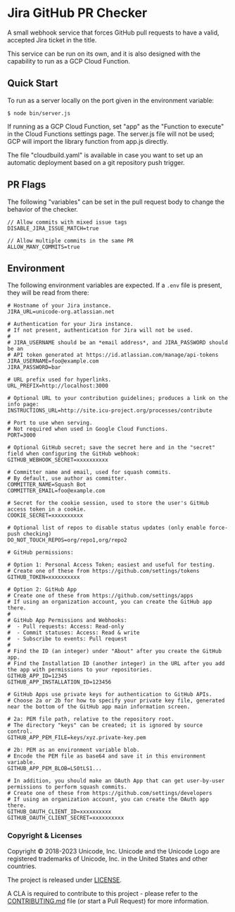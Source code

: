 Jira GitHub PR Checker
======================

A small webhook service that forces GitHub pull requests to have a valid, accepted Jira ticket in the title.

This service can be run on its own, and it is also designed with the capability to run as a GCP Cloud Function.

## Quick Start

To run as a server locally on the port given in the environment variable:

	$ node bin/server.js

If running as a GCP Cloud Function, set "app" as the "Function to execute" in the Cloud Functions settings page.  The server.js file will not be used; GCP will import the library function from app.js directly.

The file "cloudbuild.yaml" is available in case you want to set up an automatic deployment based on a git repository push trigger.

## PR Flags

The following "variables" can be set in the pull request body to change the behavior of the checker.

```
// Allow commits with mixed issue tags
DISABLE_JIRA_ISSUE_MATCH=true

// Allow multiple commits in the same PR
ALLOW_MANY_COMMITS=true
```

## Environment

The following environment variables are expected.  If a `.env` file is present, they will be read from there:

```
# Hostname of your Jira instance.
JIRA_URL=unicode-org.atlassian.net

# Authentication for your Jira instance.
# If not present, authentication for Jira will not be used.
#
# JIRA_USERNAME should be an *email address*, and JIRA_PASSWORD should be an
# API token generated at https://id.atlassian.com/manage/api-tokens
JIRA_USERNAME=foo@example.com
JIRA_PASSWORD=bar

# URL prefix used for hyperlinks.
URL_PREFIX=http://localhost:3000

# Optional URL to your contribution guidelines; produces a link on the info page:
INSTRUCTIONS_URL=http://site.icu-project.org/processes/contribute

# Port to use when serving.
# Not required when used in Google Cloud Functions.
PORT=3000

# Optional GitHub secret; save the secret here and in the "secret" field when configuring the GitHub webhook:
GITHUB_WEBHOOK_SECRET=xxxxxxxxxx

# Committer name and email, used for squash commits.
# By default, use author as committer.
COMMITTER_NAME=Squash Bot
COMMITTER_EMAIL=foo@example.com

# Secret for the cookie session, used to store the user's GitHub access token in a cookie.
COOKIE_SECRET=xxxxxxxxxx

# Optional list of repos to disable status updates (only enable force-push checking)
DO_NOT_TOUCH_REPOS=org/repo1,org/repo2

# GitHub permissions:

# Option 1: Personal Access Token; easiest and useful for testing.
# Create one of these from https://github.com/settings/tokens
GITHUB_TOKEN=xxxxxxxxxx

# Option 2: GitHub App
# Create one of these from https://github.com/settings/apps
# If using an organization account, you can create the GitHub app there.
#
# GitHub App Permissions and Webhooks:
#  - Pull requests: Access: Read-only
#  - Commit statuses: Access: Read & write
#  - Subscribe to events: Pull request
#
# Find the ID (an integer) under "About" after you create the GitHub app.
# Find the Installation ID (another integer) in the URL after you add the app with permissions to your repositories.
GITHUB_APP_ID=12345
GITHUB_APP_INSTALLATION_ID=123456

# GitHub Apps use private keys for authentication to GitHub APIs.
# Choose 2a or 2b for how to specify your private key file, generated near the bottom of the GitHub app main information screen.

# 2a: PEM file path, relative to the repository root.
# The directory "keys" can be created; it is ignored by source control.
GITHUB_APP_PEM_FILE=keys/xyz.private-key.pem

# 2b: PEM as an environment variable blob.
# Encode the PEM file as base64 and save it in this environment variable.
GITHUB_APP_PEM_BLOB=LS0tLS1...

# In addition, you should make an OAuth App that can get user-by-user permissions to perform squash commits.
# Create one of these from https://github.com/settings/developers
# If using an organization account, you can create the OAuth app there.
GITHUB_OAUTH_CLIENT_ID=xxxxxxxxxx
GITHUB_OAUTH_CLIENT_SECRET=xxxxxxxxxx
```

### Copyright & Licenses

Copyright © 2018-2023 Unicode, Inc. Unicode and the Unicode Logo are registered trademarks of Unicode, Inc. in the United States and other countries.

The project is released under [LICENSE](./LICENSE).

A CLA is required to contribute to this project - please refer to the [CONTRIBUTING.md](https://github.com/unicode-org/.github/blob/main/.github/CONTRIBUTING.md) file (or start a Pull Request) for more information.

